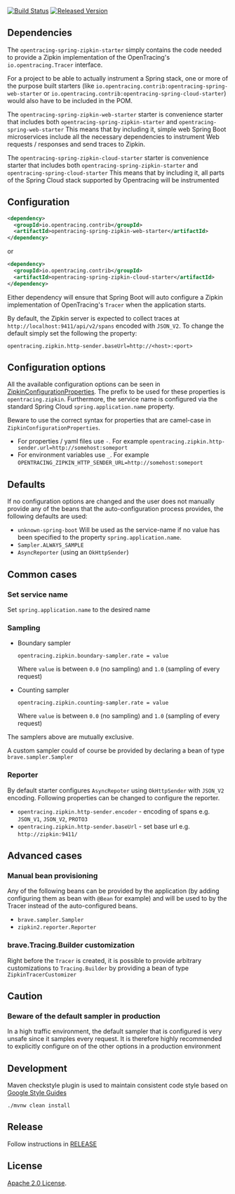 [![Build Status][ci-img]][ci] [![Released Version][maven-img]][maven]

## Dependencies

The `opentracing-spring-zipkin-starter` simply contains the code needed to provide a Zipkin implementation of the OpenTracing's `io.opentracing.Tracer`
interface.

For a project to be able to actually instrument a Spring stack, one or more of the purpose built starters (like `io.opentracing.contrib:opentracing-spring-web-starter` or `io.opentracing.contrib:opentracing-spring-cloud-starter`)  
would also have to be included in the POM.

The `opentracing-spring-zipkin-web-starter` starter is convenience starter that includes both `opentracing-spring-zipkin-starter` and `opentracing-spring-web-starter`
This means that by including it, simple web Spring Boot microservices include all the necessary dependencies to instrument Web requests / responses and send traces to Zipkin.

The `opentracing-spring-zipkin-cloud-starter` starter is convenience starter that includes both `opentracing-spring-zipkin-starter` and `opentracing-spring-cloud-starter`
This means that by including it, all parts of the Spring Cloud stack supported by Opentracing will be instrumented

## Configuration

```xml
<dependency>
  <groupId>io.opentracing.contrib</groupId>
  <artifactId>opentracing-spring-zipkin-web-starter</artifactId>
</dependency>
```

or

```xml
<dependency>
  <groupId>io.opentracing.contrib</groupId>
  <artifactId>opentracing-spring-zipkin-cloud-starter</artifactId>
</dependency>
``` 

Either dependency will ensure that Spring Boot will auto configure a Zipkin implementation of OpenTracing's `Tracer` when the application starts.

By default, the Zipkin server is expected to collect traces at `http://localhost:9411/api/v2/spans`
encoded with `JSON_V2`. 
To change the default simply set the following the property:

```
opentracing.zipkin.http-sender.baseUrl=http://<host>:<port>
```

## Configuration options

All the available configuration options can be seen in [ZipkinConfigurationProperties](src/main/java/io/opentracing/contrib/spring/cloud/starter/zipkin/ZipkinConfigurationProperties.java).
The prefix to be used for these properties is `opentracing.zipkin`.
Furthermore, the service name is configured via the standard Spring Cloud `spring.application.name` property.

Beware to use the correct syntax for properties that are camel-case in `ZipkinConfigurationProperties`.

* For properties / yaml files use `-`. For example `opentracing.zipkin.http-sender.url=http://somehost:someport`
* For environment variables use `_`. For example `OPENTRACING_ZIPKIN_HTTP_SENDER_URL=http://somehost:someport` 

## Defaults

If no configuration options are changed and the user does not manually provide any of the beans that the 
auto-configuration process provides, the following defaults are used:

* `unknown-spring-boot` Will be used as the service-name if no value has been specified to the property `spring.application.name`. 
* `Sampler.ALWAYS_SAMPLE`
* `AsyncReporter` (using an `OkHttpSender`)


## Common cases

### Set service name 

Set `spring.application.name` to the desired name


### Sampling

* Boundary sampler

  `opentracing.zipkin.boundary-sampler.rate = value`
  
  Where `value` is between `0.0` (no sampling) and `1.0` (sampling of every request) 

* Counting sampler

  `opentracing.zipkin.counting-sampler.rate = value` 
  
  Where `value` is between `0.0` (no sampling) and `1.0` (sampling of every request)
  
  
The samplers above are mutually exclusive.

A custom sampler could of course be provided by declaring a bean of type `brave.sampler.Sampler`

### Reporter

By default starter configures `AsyncRepoter` using `OkHttpSender` with `JSON_V2` encoding.
Following properties can be changed to configure the reporter.

* `opentracing.zipkin.http-sender.encoder` - encoding of spans e.g. `JSON_V1`, `JSON_V2`, `PROTO3`
* `opentracing.zipkin.http-sender.baseUrl` - set base url e.g. `http://zipkin:9411/`

## Advanced cases

### Manual bean provisioning

Any of the following beans can be provided by the application (by adding configuring them as bean with `@Bean` for example)
and will be used to by the Tracer instead of the auto-configured beans.

* `brave.sampler.Sampler`
* `zipkin2.reporter.Reporter`  

### brave.Tracing.Builder customization

Right before the `Tracer` is created, it is possible to provide arbitrary customizations to `Tracing.Builder` by providing a bean
of type `ZipkinTracerCustomizer`

## Caution

### Beware of the default sampler in production

In a high traffic environment, the default sampler that is configured is very unsafe since it samples every request.
It is therefore highly recommended to explicitly configure on of the other options in a production environment

## Development
Maven checkstyle plugin is used to maintain consistent code style based on [Google Style Guides](https://github.com/google/styleguide)

```shell
./mvnw clean install
```

## Release
Follow instructions in [RELEASE](RELEASE.md)

   [ci-img]: https://travis-ci.org/opentracing-contrib/java-spring-zipkin.svg?branch=master
   [ci]: https://travis-ci.org/opentracing-contrib/java-spring-zipkin
   [maven-img]: https://img.shields.io/maven-central/v/io.opentracing.contrib/opentracing-spring-zipkin-starter.svg?maxAge=3600
   [maven]: http://search.maven.org/#search%7Cga%7C1%7Copentracing-spring-zipkin-starter

## License

[Apache 2.0 License](./LICENSE).
